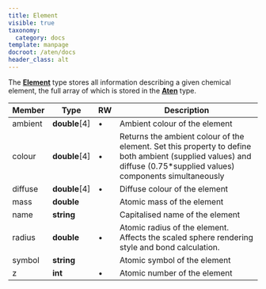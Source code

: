 ```yaml
---
title: Element
visible: true
taxonomy:
  category: docs
template: manpage
docroot: /aten/docs
header_class: alt
---
```


The [**Element**](/aten/docs/scripting/variabletypes/element) type stores all information describing a given chemical element, the full array of which is stored in the [**Aten**](/aten/docs/scripting/variabletypes/aten) type.
 
| Member | Type | RW | Description |
|--------|------|----|-------------|
| ambient | **double**[4] | • | Ambient colour of the element |
| colour | **double**[4] | • | Returns the ambient colour of the element. Set this property to define both ambient (supplied values) and diffuse (0.75*supplied values) components simultaneously |
| diffuse | **double**[4] | • | Diffuse colour of the element |
| mass | **double** | | Atomic mass of the element |
| name | **string** | | Capitalised name of the element |
| radius | **double** | • | Atomic radius of the element. Affects the scaled sphere rendering style and bond calculation. |
| symbol | **string** | | Atomic symbol of the element |
| z | **int** | • | Atomic number of the element |




